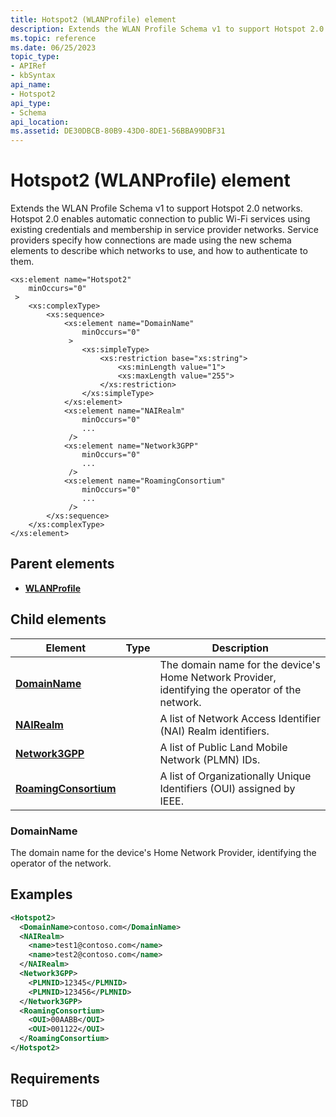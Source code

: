 ```yaml
---
title: Hotspot2 (WLANProfile) element
description: Extends the WLAN Profile Schema v1 to support Hotspot 2.0 networks.
ms.topic: reference
ms.date: 06/25/2023
topic_type: 
- APIRef
- kbSyntax
api_name: 
- Hotspot2
api_type: 
- Schema
api_location: 
ms.assetid: DE30DBCB-80B9-43D0-8DE1-56BBA99DBF31
---
```


# Hotspot2 (WLANProfile) element

Extends the WLAN Profile Schema v1 to support Hotspot 2.0 networks. Hotspot 2.0 enables automatic connection to public Wi-Fi services using existing credentials and membership in service provider networks. Service providers specify how connections are made using the new schema elements to describe which networks to use, and how to authenticate to them.

```XSD
<xs:element name="Hotspot2"
    minOccurs="0"
 >
    <xs:complexType>
        <xs:sequence>
            <xs:element name="DomainName"
                minOccurs="0"
             >
                <xs:simpleType>
                    <xs:restriction base="xs:string">
                        <xs:minLength value="1">
                        <xs:maxLength value="255">
                    </xs:restriction>
                </xs:simpleType>
            </xs:element>
            <xs:element name="NAIRealm"
                minOccurs="0"
                ...
             />
            <xs:element name="Network3GPP"
                minOccurs="0"
                ...
             />
            <xs:element name="RoamingConsortium"
                minOccurs="0"
                ...
             />
        </xs:sequence>
    </xs:complexType>
</xs:element>
```

## Parent elements

* [**WLANProfile**](./wlan-profileschema-wlanprofile-element.md)

## Child elements

| Element | Type | Description |
| - | - | - |
| [**DomainName**](#domainname) | | The domain name for the device's Home Network Provider, identifying the operator of the network. |
| [**NAIRealm**](./wlan-profileschema-nairealm-hotspot2-element.md) | | A list of Network Access Identifier (NAI) Realm identifiers. |
| [**Network3GPP**](./wlan-profileschema-network3gpp-hotspot2-element.md) | | A list of Public Land Mobile Network (PLMN) IDs. |
| [**RoamingConsortium**](./wlan-profileschema-roamingconsortium-hotspot2-element.md) | | A list of Organizationally Unique Identifiers (OUI) assigned by IEEE. |

### DomainName

The domain name for the device's Home Network Provider, identifying the operator of the network.

## Examples

```xml
<Hotspot2>
  <DomainName>contoso.com</DomainName>
  <NAIRealm>
    <name>test1@contoso.com</name>
    <name>test2@contoso.com</name>
  </NAIRealm>
  <Network3GPP>
    <PLMNID>12345</PLMNID>
    <PLMNID>123456</PLMNID>
  </Network3GPP>
  <RoamingConsortium>
    <OUI>00AABB</OUI>
    <OUI>001122</OUI>
  </RoamingConsortium>
</Hotspot2>
```
## Requirements

TBD
